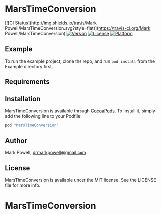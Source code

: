 # MarsTimeConversion

[![CI Status](http://img.shields.io/travis/Mark Powell/MarsTimeConversion.svg?style=flat)](https://travis-ci.org/Mark Powell/MarsTimeConversion)
[![Version](https://img.shields.io/cocoapods/v/MarsTimeConversion.svg?style=flat)](http://cocoapods.org/pods/MarsTimeConversion)
[![License](https://img.shields.io/cocoapods/l/MarsTimeConversion.svg?style=flat)](http://cocoapods.org/pods/MarsTimeConversion)
[![Platform](https://img.shields.io/cocoapods/p/MarsTimeConversion.svg?style=flat)](http://cocoapods.org/pods/MarsTimeConversion)

## Example

To run the example project, clone the repo, and run `pod install` from the Example directory first.

## Requirements

## Installation

MarsTimeConversion is available through [CocoaPods](http://cocoapods.org). To install
it, simply add the following line to your Podfile:

```ruby
pod "MarsTimeConversion"
```

## Author

Mark Powell, drmarkpowell@gmail.com

## License

MarsTimeConversion is available under the MIT license. See the LICENSE file for more info.
# MarsTimeConversion
